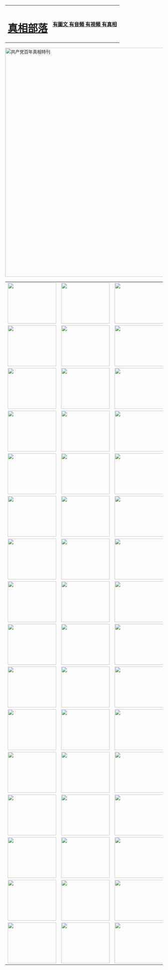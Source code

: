 <table>
<tr>

<td>
	<H1><a href="http://874.freegamepc.org/zx/">真相部落</a></H1>
</td>
<td>
	<H4><a href="http://874.freegamepc.org/zx/">有圖文 有音頻 有視頻 有真相</a></H4>
</td>
</tr>
</table>

 <div ><a href="http://874.freegamepc.org/zx/bngcd/"><img src="http://874.freegamepc.org/zx/bngcd/gcdbnzx.jpg" width="730"  border="0" alt="共产党百年真相特刊"></a></div>

<table>
<tr>
	<td><a href="http://886.expo-peru.com/xtr/107/"><img  src ="http://886.expo-peru.com/pic/2017/02/107.jpg" width="155px" height="130px"></a></td>
	<td><a href="http://886.expo-peru.com/xtr/829/"><img src ="http://886.expo-peru.com/pic/2017/02/829.jpg" width="155px" height="130px"></a></td>
	<td><a href="http://886.expo-peru.com/xtr/69/"><img  src ="http://886.expo-peru.com/pic/2017/02/69.jpg" width="155px" height="130px"></a></td>
	<td><a href="http://886.expo-peru.com/xtr/99/"><img  src ="http://886.expo-peru.com/pic/2017/02/99.jpg" width="155px" height="130px"></a></td>
</tr>
<tr>
	<td><a href="http://886.expo-peru.com/xtr/40/"><img  src ="http://886.expo-peru.com/pic/2017/02/40.jpg" width="155px" height="130px"></a></td>
	<td><a href="http://886.expo-peru.com/xtr/20/"><img  src ="http://886.expo-peru.com/pic/2017/02/20.jpg" width="155px" height="130px"></a></td>
	<td><a href="http://886.expo-peru.com/xtr/81/"><img  src ="http://886.expo-peru.com/pic/2017/02/81.jpg" width="155px" height="130px"></a></td>
	<td><a href="http://886.expo-peru.com/xtr/2/"><img  src ="http://886.expo-peru.com/pic/2017/02/2.jpg" width="155px" height="130px"></a></td>
</tr>
<tr>
	<td><a href="http://886.expo-peru.com/xtr/86/"><img  src ="http://886.expo-peru.com/pic/2017/02/86.jpg" width="155px" height="130px"></a></td>
	<td><a href="http://886.expo-peru.com/xtr/109/"><img  src ="http://886.expo-peru.com/pic/2017/02/109.jpg" width="155px" height="130px"></a></td>
	<td><a href="http://886.expo-peru.com/xtr/1378/"><img  src ="http://886.expo-peru.com/pic/2017/02/1378.jpg" width="155px" height="130px"></a></td>
	<td><a href="http://886.expo-peru.com/xtr/57/"><img  src ="http://886.expo-peru.com/pic/2017/02/57.jpg" width="155px" height="130px"></a></td>
</tr>
<tr>
	<td><a href="http://886.expo-peru.com/xtr/1219/"><img  src ="http://886.expo-peru.com/pic/2017/02/1219.jpg" width="155px" height="130px"></a></td>
	<td><a href="http://886.expo-peru.com/xtr/1220/"><img  src ="http://886.expo-peru.com/pic/2017/02/1220.jpg" width="155px" height="130px"></a></td>
	<td><a href="http://886.expo-peru.com/xtr/1221/"><img  src ="http://886.expo-peru.com/pic/2017/02/1221.jpg" width="155px" height="130px"></a></td>
	<td><a href="http://886.expo-peru.com/xtr/51/"><img  src ="http://886.expo-peru.com/pic/2017/02/51.jpg" width="155px" height="130px"></a></td>
</tr>
<tr>
	<td><a href="http://886.expo-peru.com/xtr/1055/"><img  src ="http://886.expo-peru.com/pic/2017/02/1055.jpg" width="155px" height="130px"></a></td>
	<td><a href="http://886.expo-peru.com/xtr/611/"><img  src ="http://886.expo-peru.com/pic/2017/02/611.jpg" width="155px" height="130px"></a></td>
	<td><a href="http://886.expo-peru.com/xtr/1121/"><img  src ="http://886.expo-peru.com/pic/2017/02/1121.jpg" width="155px" height="130px"></a></td>
	<td><a href="http://886.expo-peru.com/xtr/610/"><img  src ="http://886.expo-peru.com/pic/2017/02/610.jpg" width="155px" height="130px"></a></td>
</tr>
<tr>
	<td><a href="http://886.expo-peru.com/xtr/1128/"><img  src ="http://886.expo-peru.com/pic/2017/02/1128.jpg" width="155px" height="130px"></a></td>
	<td><a href="http://886.expo-peru.com/xtr/1395/"><img  src ="http://886.expo-peru.com/pic/2017/02/1406.jpg" width="155px" height="130px"></a></td>
	<td><a href="http://886.expo-peru.com/xtr/1407/"><img  src ="http://886.expo-peru.com/pic/2017/02/1407.jpg" width="155px" height="130px"></a></td>
	<td><a href="http://886.expo-peru.com/xtr/934/"><img  src ="http://886.expo-peru.com/pic/2017/02/934.jpg" width="155px" height="130px"></a></td>
</tr>
<tr>
	<td><a href="http://886.expo-peru.com/xtr/641/"><img  src ="http://886.expo-peru.com/pic/2017/02/641.jpg" width="155px" height="130px"></a></td>
	<td><a href="http://886.expo-peru.com/xtr/949/"><img  src ="http://886.expo-peru.com/pic/2017/02/949.jpg" width="155px" height="130px"></a></td>
	<td><a href="http://886.expo-peru.com/xtr/112/"><img  src ="http://886.expo-peru.com/pic/2017/02/112.jpg" width="155px" height="130px"></a></td>
	<td><a href="http://886.expo-peru.com/xtr/812/"><img  src ="http://886.expo-peru.com/pic/2017/02/812.jpg" width="155px" height="130px"></a></td>
</tr>
<tr>
	<td><a href="http://886.expo-peru.com/xtr/103/"><img  src ="http://886.expo-peru.com/pic/2017/02/103.jpg" width="155px" height="130px"></a></td>
	<td><a href="http://886.expo-peru.com/xtr/3/"><img  src ="http://886.expo-peru.com/pic/2017/02/3.jpg" width="155px" height="130px"></a></td>
	<td><A href="http://886.expo-peru.com/mp4/zx/2015/11/Lkmtt.mp4" target="_blank" title="蓮開滿天庭"><img  src="http://886.expo-peru.com/pic/2015/11/Lkmtt3480_jssor.jpg"  width="155px" height="130px"></A></td>
	<td><A href="http://886.expo-peru.com/mp4/zx/2015/11/2013513.mp4" target="_blank" title="飛旋的法輪"><img  src="http://886.expo-peru.com/pic/2015/11/falun480_jssor.jpg"  width="155px" height="130px"></A></td>
</tr>
<tr>
	<td><A href="http://886.expo-peru.com/mp4/zx/2015/11/NYParade.mp4" target="_blank" title="2004年4月10日法輪功紐約大遊行"><img  src="http://886.expo-peru.com/pic/2015/11/nyparade480_jssor.jpg"  width="155px" height="130px"></A></td>
	<td><A href="http://886.expo-peru.com/mp4/news617/2015/05/WEB_s28093.mp4" target="_blank" title="2015年世界法輪大法日特別報導"><img  src="http://886.expo-peru.com/pic/2015/11/p6752711a666997037_jssor.jpg"  width="155px" height="130px"></A></td>
	<td><A href="http://886.expo-peru.com/mp4/news829/2015/11/30211_326650.mp4" target="_blank" title="滄州綁架案連審四天 民眾抹淚稱審好人"><img  src="http://886.expo-peru.com/pic/2015/11/changzhou2480_jssor.jpg"  width="155px" height="130px"></A></td>
	<td><A href="http://886.expo-peru.com/mp4/mhph/2015/10/changzhou.mp4" target="_blank" title="滄州真相--獅城血淚"><img  src="http://886.expo-peru.com/pic/2015/11/changzhou480_jssor.jpg"  width="155px" height="130px"></A></td>
</tr>
<tr>
	<td><A href="http://886.expo-peru.com/mp4/mhjd/mhjd_55.mp4" target="_blank" title="正義律師與無罪辯護"><img  src="http://886.expo-peru.com/pic/2015/11/wzbh480_jssor.jpg"  width="155px" height="130px"></A></td>
	<td><A href="http://886.expo-peru.com/mp4/zx/2015/11/layerkcs.mp4" target="_blank" title="中國的良心--高智晟律師"><img  src="http://886.expo-peru.com/pic/2015/11/layerkcs2480_jssor.jpg"  width="155px" height="130px"></A></td>
	<td><A href="http://886.expo-peru.com/mp4/mhph/2015/10/szxl.mp4" target="_blank" title="神州血淚--北京、大慶、廣東、哈爾濱"><img  src="http://886.expo-peru.com/pic/2015/11/szxl480_jssor.jpg"  width="155px" height="130px"></A></td>
	<td><A href="http://886.expo-peru.com/mp4/zx/2015/11/TangShanFFXS.mp4" target="_blank" title="真相紀錄片：鳳凰新生"><img  src="http://886.expo-peru.com/pic/2015/11/fhxs2480_jssor.jpg"  width="155px" height="130px"></A></td>
</tr>
<tr>
	<td><A href="http://886.expo-peru.com/mp4/zx/2015/11/jidong.mp4" target="_blank" title="冀東監獄的罪惡"><img  src="http://886.expo-peru.com/pic/2015/11/jidong480_jssor.jpg"  width="155px" height="130px"></A></td>
	<td><A href="http://886.expo-peru.com/mp4/mhph/2015/10/tangshan.mp4" target="_blank" title="鳳凰血淚"><img  src="http://886.expo-peru.com/pic/2015/11/tangshan480_jssor.jpg"  width="155px" height="130px"></A>
					</div></td>
	<td>	<A href="http://886.expo-peru.com/mp4/mhph/2015/10/zfxtzxl.mp4" target="_blank" title="政法系統罪行錄--唐山篇"><img  src="http://886.expo-peru.com/pic/2015/11/zfxtzxl480_jssor.jpg"  width="155px" height="130px"></A></td>
	<td><A href="http://886.expo-peru.com/mp4/mhph/2015/10/QDBG.mp4" target="_blank" title="青島悲歌"><img  src="http://886.expo-peru.com/pic/2015/10/qdbg2480_jssor.jpg"  width="155px" height="130px"></A></td>
</tr>
<tr>
	<td><A href="http://886.expo-peru.com/mp4/mhph/2015/10/huludao.mp4" target="_blank" title="葫蘆島永恆的見證"><img  src="http://886.expo-peru.com/pic/2015/10/huludao480_jssor.jpg"  width="155px" height="130px"></A></td>
	<td><A href="http://886.expo-peru.com/mp4/mhph/2015/10/qbzx.mp4" target="_blank" title="湖畔泉邊聽真相-濟南泉城的傳奇"><img  src="http://886.expo-peru.com/pic/2015/10/hupan480_jssor.jpg"  width="155px" height="130px"></A></td>
	<td><A href="http://886.expo-peru.com/mp4/mhph/2015/10/baoding_dvd_v2.mp4" target="_blank" title="燕趙悲歌"><img  src="http://886.expo-peru.com/pic/2015/10/yzbg480_jssor.jpg"  width="155px" height="130px"></A></td>
	<td><A href="http://886.expo-peru.com/mp4/zx/2015/11/meihuashi_complete_ED2.0.mp4" target="_blank" title="梅花詩完整版"><img  src="http://886.expo-peru.com/pic/2015/11/mhs480_jssor.jpg"  width="155px" height="130px"></A></td>
</tr>
<tr>
	<td><A href="http://886.expo-peru.com/mp4/zx/2015/11/fengbei512k.mp4" target="_blank" title="豐碑"><img  src="http://886.expo-peru.com/pic/2015/11/fongbei480_jssor.jpg"  width="155px" height="130px"></A></td>
	<td><A href="http://886.expo-peru.com/mp4/zx/2015/11/fytdxComplete.mp4" target="_blank" title="風雨天地行全集"><img  src="http://886.expo-peru.com/pic/2015/11/fytdxWhite480_jssor.jpg"  width="155px" height="130px"></A></td>
	<td><A href="http://886.expo-peru.com/mp4/zx/2015/11/JianZheng.mp4" target="_blank" title="見證"><img  src="http://886.expo-peru.com/pic/2015/11/witness480_jssor.jpg"  width="155px" height="130px"></A></td>
	<td><A href="http://886.expo-peru.com/mp4/mhph/2015/10/hcym.mp4" target="_blank" title="紅朝陰謀"><img  src="http://886.expo-peru.com/pic/2015/10/hcym480_jssor.jpg"  width="155px" height="130px"></A></td>
</tr>
<tr>
	<td><A href="http://886.expo-peru.com/mp4/zx/2015/11/zfzxPalV3.mp4" target="_blank" title="是自焚還是騙局"><img  src="http://886.expo-peru.com/pic/2015/11/zfzx4805_jssor.jpg"  width="155px" height="130px"></A></td>
	<td><A href="http://886.expo-peru.com/mp4/zx/2015/11/lsdspMsyTd.mp4" target="_blank" title="歷史的審判"><img  src="http://886.expo-peru.com/pic/2015/11/lsdsp480_jssor.jpg"  width="155px" height="130px"></A></td>
	<td><A href="http://886.expo-peru.com/mp4/news886/2015/11/concat886.mp4" target="_blank" title="一周全球控告江澤民"><img  src="http://886.expo-peru.com/pic/2015/11/news886480_jssor.jpg"  width="155px" height="130px"></A></td>
	<td><A href="http://886.expo-peru.com/mp4/news1378/2014/08/CQSD_s0_e4_v2_i0-CQSD_4-video.mp4" target="_blank" title="歐洲的抉擇"><img  src="http://886.expo-peru.com/pic/2015/11/p5143421a564166643-ss_jssor.jpg"  width="155px" height="130px"></A></td>
</tr>
<tr>
	<td><A href="http://886.expo-peru.com/mp4/zx/2015/11/hk20150720parade.mp4" target="_blank" title="港法輪功反迫害大遊行 大陸遊客震撼"><img  src="http://886.expo-peru.com/pic/2015/11/281098-ss_jssor.jpg"  width="155px" height="130px"></A></td>
	<td><A href="http://886.expo-peru.com/mp4/zx/2015/11/20150720hkParade512k.mp4" target="_blank" title="香港法輪功720遊行聲援訴江潮"><img  src="http://886.expo-peru.com/pic/2015/11/2015720parade480_jssor.jpg"  width="155px" height="130px"></A></td>
	<td><A href="http://886.expo-peru.com/mp4/zx/2015/11/hktdc512.mp4" target="_blank" title="香港退黨潮"><img  src="http://886.expo-peru.com/pic/2015/11/hktdc480_jssor.jpg"  width="155px" height="130px"></A></td>
	<td><A href="http://886.expo-peru.com/mp4/news413/2015/11/concat413.mp4" target="_blank" title="本月退黨精選"><img  src="http://886.expo-peru.com/pic/2015/11/tuidang480_jssor.jpg"  width="155px" height="130px"></A></td>
</tr>
<tr>
	<td><A href="http://886.expo-peru.com/mp4/news823/2015/11/TSZG_British_1_QA_A_TSZG-61-1_XinHaoNianZuoZh_P617180.mp4" target="_blank" title="辛灝年：紀念《九評共產黨》發表十週年演講"><img  src="http://886.expo-peru.com/pic/2015/11/xhn9p10480_jssor.jpg"  width="155px" height="130px"></A></td>
	<td><A href="http://886.expo-peru.com/mp4/news57/2015/11/JPGCD8.mp4" target="_blank" title="【九評之八】評中國共產黨的邪教本質"><img  src="http://886.expo-peru.com/pic/2015/11/9pkcd8p480_jssor.jpg"  width="155px" height="130px"></A></td>
	<td><A href="http://886.expo-peru.com/mp4/other/kao.Chih.Sheng_story.mp4"  target="_blank" title="超越恐懼:高智晟的故事"				style="font-size:20px;"><img src="http://886.expo-peru.com/pic/2016/12/GZS201408070902.jpg"  width="155px" height="130px">
						</A></td>
	<td><A href="http://886.expo-peru.com/mp4/zx/2016/11/oh10yearsInv.mp4"  target="_blank" title="紀錄片《活摘 十年調查》完整版" style="font-size:20px;"><img src="http://886.expo-peru.com/pic/2016/11/10yearsOHinv.jpg"  width="155px" height="130px">
						</A></td>
</tr>
</table>


